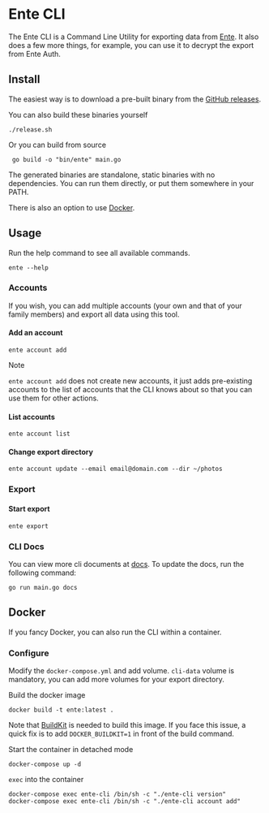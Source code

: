 # Ente CLI

The Ente CLI is a Command Line Utility for exporting data from
[Ente](https://ente.io). It also does a few more things, for example, you can
use it to decrypt the export from Ente Auth.

## Install

The easiest way is to download a pre-built binary from the [GitHub
releases](https://github.com/ente-io/ente/releases?q=tag%3Acli-v0).

You can also build these binaries yourself

```shell
./release.sh
```

Or you can build from source

```shell
 go build -o "bin/ente" main.go
```

The generated binaries are standalone, static binaries with no dependencies. You
can run them directly, or put them somewhere in your PATH.

There is also an option to use [Docker](#docker).

## Usage

Run the help command to see all available commands.

```shell
ente --help
```

### Accounts

If you wish, you can add multiple accounts (your own and that of your family
members) and export all data using this tool.

#### Add an account

```shell
ente account add
```

> [!NOTE]
>
> `ente account add` does not create new accounts, it just adds pre-existing
> accounts to the list of accounts that the CLI knows about so that you can use
> them for other actions.

#### List accounts

```shell
ente account list
```

#### Change export directory

```shell
ente account update --email email@domain.com --dir ~/photos
```

### Export

#### Start export

```shell
ente export
```

### CLI Docs
You can view more cli documents at [docs](docs/generated/ente.md).
To update the docs, run the following command:

```shell
go run main.go docs
```


## Docker

If you fancy Docker, you can also run the CLI within a container.

### Configure

Modify the `docker-compose.yml` and add volume. ``cli-data`` volume is
mandatory, you can add more volumes for your export directory.

Build the docker image

```shell
docker build -t ente:latest .
```

Note that [BuildKit](https://docs.docker.com/go/buildkit/) is needed to build
this image. If you face this issue, a quick fix is to add `DOCKER_BUILDKIT=1` in
front of the build command.

Start the container in detached mode

```shell
docker-compose up -d
```

`exec` into the container
```shell
docker-compose exec ente-cli /bin/sh -c "./ente-cli version"
docker-compose exec ente-cli /bin/sh -c "./ente-cli account add" 
```

